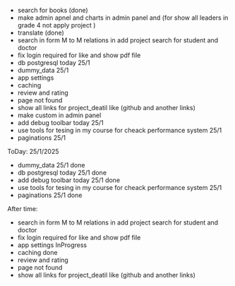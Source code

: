 
- search for books (done)
- make admin apnel and charts in admin panel and (for show all leaders in grade 4 not      apply project )
- translate (done)
- search in form M to M relations in add project  search for student  and doctor
- fix login required for like and show pdf file 
- db postgresql today 25/1
- dummy_data 25/1
- app settings
- caching
- review and rating
- page not found 
- show all links for project_deatil like (github and another links)
- make custom in admin panel 
- add debug toolbar today 25/1
- use tools for tesing in my course for cheack performance system 25/1
- paginations 25/1




ToDay: 25/1/2025
- dummy_data 25/1    done
- db postgresql today 25/1   done 
- add debug toolbar today 25/1   done 
- use tools for tesing in my course for cheack performance system 25/1
- paginations 25/1   done





After time: 

- search in form M to M relations in add project  search for student  and doctor
- fix login required for like and show pdf file 
- app settings    InProgress 
- caching    done
- review and rating
- page not found 
- show all links for project_deatil like (github and another links)

